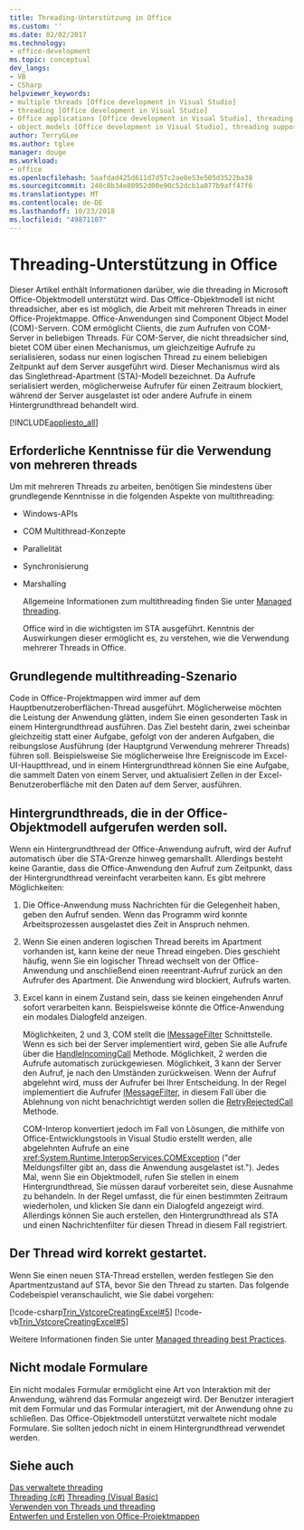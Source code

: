 ```yaml
---
title: Threading-Unterstützung in Office
ms.custom: ''
ms.date: 02/02/2017
ms.technology:
- office-development
ms.topic: conceptual
dev_langs:
- VB
- CSharp
helpviewer_keywords:
- multiple threads [Office development in Visual Studio]
- threading [Office development in Visual Studio]
- Office applications [Office development in Visual Studio], threading support
- object models [Office development in Visual Studio], threading support
author: TerryGLee
ms.author: tglee
manager: douge
ms.workload:
- office
ms.openlocfilehash: 5aafdad425d611d7d57c2ae8e53e505d3522ba38
ms.sourcegitcommit: 240c8b34e80952d00e90c52dcb1a077b9aff47f6
ms.translationtype: MT
ms.contentlocale: de-DE
ms.lasthandoff: 10/23/2018
ms.locfileid: "49871107"
---
```

# <a name="threading-support-in-office"></a>Threading-Unterstützung in Office
  Dieser Artikel enthält Informationen darüber, wie die threading in Microsoft Office-Objektmodell unterstützt wird. Das Office-Objektmodell ist nicht threadsicher, aber es ist möglich, die Arbeit mit mehreren Threads in einer Office-Projektmappe. Office-Anwendungen sind Component Object Model (COM)-Servern. COM ermöglicht Clients, die zum Aufrufen von COM-Server in beliebigen Threads. Für COM-Server, die nicht threadsicher sind, bietet COM über einen Mechanismus, um gleichzeitige Aufrufe zu serialisieren, sodass nur einen logischen Thread zu einem beliebigen Zeitpunkt auf dem Server ausgeführt wird. Dieser Mechanismus wird als das Singlethread-Apartment (STA)-Modell bezeichnet. Da Aufrufe serialisiert werden, möglicherweise Aufrufer für einen Zeitraum blockiert, während der Server ausgelastet ist oder andere Aufrufe in einem Hintergrundthread behandelt wird.  
  
 [!INCLUDE[appliesto_all](../vsto/includes/appliesto-all-md.md)]  
  
## <a name="knowledge-required-when-using-multiple-threads"></a>Erforderliche Kenntnisse für die Verwendung von mehreren threads  
 Um mit mehreren Threads zu arbeiten, benötigen Sie mindestens über grundlegende Kenntnisse in die folgenden Aspekte von multithreading:  
  
- Windows-APIs  
  
- COM Multithread-Konzepte  
  
- Parallelität  
  
- Synchronisierung  
  
- Marshalling  
  
  Allgemeine Informationen zum multithreading finden Sie unter [Managed threading](/dotnet/standard/threading/).  
  
  Office wird in die wichtigsten im STA ausgeführt. Kenntnis der Auswirkungen dieser ermöglicht es, zu verstehen, wie die Verwendung mehrerer Threads in Office.  
  
## <a name="basic-multithreading-scenario"></a>Grundlegende multithreading-Szenario  
 Code in Office-Projektmappen wird immer auf dem Hauptbenutzeroberflächen-Thread ausgeführt. Möglicherweise möchten die Leistung der Anwendung glätten, indem Sie einen gesonderten Task in einem Hintergrundthread ausführen. Das Ziel besteht darin, zwei scheinbar gleichzeitig statt einer Aufgabe, gefolgt von der anderen Aufgaben, die reibungslose Ausführung (der Hauptgrund Verwendung mehrerer Threads) führen soll. Beispielsweise Sie möglicherweise Ihre Ereigniscode im Excel-UI-Hauptthread, und in einem Hintergrundthread können Sie eine Aufgabe, die sammelt Daten von einem Server, und aktualisiert Zellen in der Excel-Benutzeroberfläche mit den Daten auf dem Server, ausführen.  
  
## <a name="background-threads-that-call-into-the-office-object-model"></a>Hintergrundthreads, die in der Office-Objektmodell aufgerufen werden soll.  
 Wenn ein Hintergrundthread der Office-Anwendung aufruft, wird der Aufruf automatisch über die STA-Grenze hinweg gemarshallt. Allerdings besteht keine Garantie, dass die Office-Anwendung den Aufruf zum Zeitpunkt, dass der Hintergrundthread vereinfacht verarbeiten kann. Es gibt mehrere Möglichkeiten:  
  
1. Die Office-Anwendung muss Nachrichten für die Gelegenheit haben, geben den Aufruf senden. Wenn das Programm wird konnte Arbeitsprozessen ausgelastet dies Zeit in Anspruch nehmen.  
  
2. Wenn Sie einen anderen logischen Thread bereits im Apartment vorhanden ist, kann keine der neue Thread eingeben. Dies geschieht häufig, wenn Sie ein logischer Thread wechselt von der Office-Anwendung und anschließend einen reeentrant-Aufruf zurück an den Aufrufer des Apartment. Die Anwendung wird blockiert, Aufrufs warten.  
  
3. Excel kann in einem Zustand sein, dass sie keinen eingehenden Anruf sofort verarbeiten kann. Beispielsweise könnte die Office-Anwendung ein modales Dialogfeld anzeigen.  
  
   Möglichkeiten, 2 und 3, COM stellt die [IMessageFilter](/windows/desktop/api/objidl/nn-objidl-imessagefilter) Schnittstelle. Wenn es sich bei der Server implementiert wird, geben Sie alle Aufrufe über die [HandleIncomingCall](/windows/desktop/api/objidl/nf-objidl-imessagefilter-handleincomingcall) Methode. Möglichkeit, 2 werden die Aufrufe automatisch zurückgewiesen. Möglichkeit, 3 kann der Server den Aufruf, je nach den Umständen zurückweisen. Wenn der Aufruf abgelehnt wird, muss der Aufrufer bei Ihrer Entscheidung. In der Regel implementiert die Aufrufer [IMessageFilter](/windows/desktop/api/objidl/nn-objidl-imessagefilter), in diesem Fall über die Ablehnung von nicht benachrichtigt werden sollen die [RetryRejectedCall](/windows/desktop/api/objidl/nf-objidl-imessagefilter-retryrejectedcall) Methode.  
  
   COM-Interop konvertiert jedoch im Fall von Lösungen, die mithilfe von Office-Entwicklungstools in Visual Studio erstellt werden, alle abgelehnten Aufrufe an eine <xref:System.Runtime.InteropServices.COMException> ("der Meldungsfilter gibt an, dass die Anwendung ausgelastet ist."). Jedes Mal, wenn Sie ein Objektmodell, rufen Sie stellen in einem Hintergrundthread, Sie müssen darauf vorbereitet sein, diese Ausnahme zu behandeln. In der Regel umfasst, die für einen bestimmten Zeitraum wiederholen, und klicken Sie dann ein Dialogfeld angezeigt wird. Allerdings können Sie auch erstellen, den Hintergrundthread als STA und einen Nachrichtenfilter für diesen Thread in diesem Fall registriert.  
  
## <a name="start-the-thread-correctly"></a>Der Thread wird korrekt gestartet.  
 Wenn Sie einen neuen STA-Thread erstellen, werden festlegen Sie den Apartmentzustand auf STA, bevor Sie den Thread zu starten. Das folgende Codebeispiel veranschaulicht, wie Sie dabei vorgehen:  
  
 [!code-csharp[Trin_VstcoreCreatingExcel#5](../vsto/codesnippet/CSharp/Trin_VstcoreCreatingExcelCS/ThisWorkbook.cs#5)]
 [!code-vb[Trin_VstcoreCreatingExcel#5](../vsto/codesnippet/VisualBasic/Trin_VstcoreCreatingExcelVB/ThisWorkbook.vb#5)]  
  
 Weitere Informationen finden Sie unter [Managed threading best Practices](/dotnet/standard/threading/managed-threading-best-practices).  
  
## <a name="modeless-forms"></a>Nicht modale Formulare  
 Ein nicht modales Formular ermöglicht eine Art von Interaktion mit der Anwendung, während das Formular angezeigt wird. Der Benutzer interagiert mit dem Formular und das Formular interagiert, mit der Anwendung ohne zu schließen. Das Office-Objektmodell unterstützt verwaltete nicht modale Formulare. Sie sollten jedoch nicht in einem Hintergrundthread verwendet werden.  
  
## <a name="see-also"></a>Siehe auch  
 [Das verwaltete threading](/dotnet/standard/threading/)  
 [Threading (c#)](/dotnet/csharp/programming-guide/concepts/threading/index) [Threading (Visual Basic)](/dotnet/visual-basic/programming-guide/concepts/threading/index)   
 [Verwenden von Threads und threading](/dotnet/standard/threading/using-threads-and-threading)   
 [Entwerfen und Erstellen von Office-Projektmappen](../vsto/designing-and-creating-office-solutions.md)  
  
  